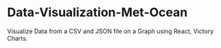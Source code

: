 # Data-Visualization-Met-Ocean
Visualize Data from a CSV and JSON file on a Graph using React, Victory Charts.
